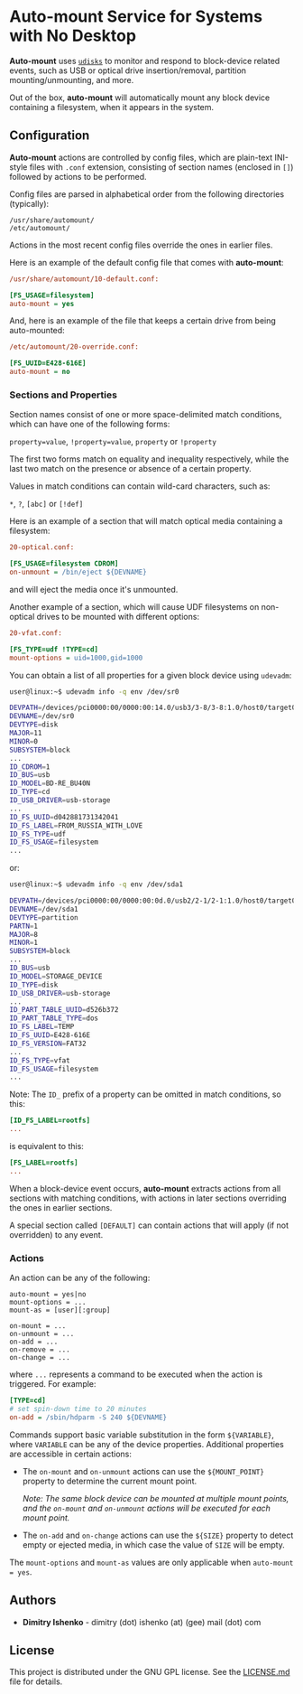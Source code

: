 # Auto-mount Service for Systems with No Desktop

**Auto-mount** uses
[`udisks`](https://www.freedesktop.org/wiki/Software/udisks/) to monitor and
respond to block-device related events, such as USB or optical drive
insertion/removal, partition mounting/unmounting, and more.

Out of the box, **auto-mount** will automatically mount any block device
containing a filesystem, when it appears in the system.

## Configuration

**Auto-mount** actions are controlled by config files, which are plain-text
INI-style files with `.conf` extension, consisting of section names (enclosed
in `[]`) followed by actions to be performed.

Config files are parsed in alphabetical order from the following directories
(typically):

`/usr/share/automount/`<br>
`/etc/automount/`

Actions in the most recent config files override the ones in earlier files.

Here is an example of the default config file that comes with **auto-mount**:

```ini
/usr/share/automount/10-default.conf:

[FS_USAGE=filesystem]
auto-mount = yes
```

And, here is an example of the file that keeps a certain drive from being
auto-mounted:

```ini
/etc/automount/20-override.conf:

[FS_UUID=E428-616E]
auto-mount = no
```

### Sections and Properties

Section names consist of one or more space-delimited match conditions, which
can have one of the following forms:

`property=value`, `!property=value`, `property` or `!property`

The first two forms match on equality and inequality respectively, while the
last two match on the presence or absence of a certain property.

Values in match conditions can contain wild-card characters, such as:

`*`, `?`, `[abc]` or `[!def]`

Here is an example of a section that will match optical media containing a
filesystem:

```ini
20-optical.conf:

[FS_USAGE=filesystem CDROM]
on-unmount = /bin/eject ${DEVNAME}
```

and will eject the media once it's unmounted.

Another example of a section, which will cause UDF filesystems on non-optical
drives to be mounted with different options:

```ini
20-vfat.conf:

[FS_TYPE=udf !TYPE=cd]
mount-options = uid=1000,gid=1000
```

You can obtain a list of all properties for a given block device using `udevadm`:

```sh
user@linux:~$ udevadm info -q env /dev/sr0
```
```sh
DEVPATH=/devices/pci0000:00/0000:00:14.0/usb3/3-8/3-8:1.0/host0/target0:0:0/0:0:0:0/block/sr0
DEVNAME=/dev/sr0
DEVTYPE=disk
MAJOR=11
MINOR=0
SUBSYSTEM=block
...
ID_CDROM=1
ID_BUS=usb
ID_MODEL=BD-RE_BU40N
ID_TYPE=cd
ID_USB_DRIVER=usb-storage
...
ID_FS_UUID=d042881731342041
ID_FS_LABEL=FROM_RUSSIA_WITH_LOVE
ID_FS_TYPE=udf
ID_FS_USAGE=filesystem
...
```
or:
```sh
user@linux:~$ udevadm info -q env /dev/sda1
```
```sh
DEVPATH=/devices/pci0000:00/0000:00:0d.0/usb2/2-1/2-1:1.0/host0/target0:0:0/0:0:0:0/block/sda/sda1
DEVNAME=/dev/sda1
DEVTYPE=partition
PARTN=1
MAJOR=8
MINOR=1
SUBSYSTEM=block
...
ID_BUS=usb
ID_MODEL=STORAGE_DEVICE
ID_TYPE=disk
ID_USB_DRIVER=usb-storage
...
ID_PART_TABLE_UUID=d526b372
ID_PART_TABLE_TYPE=dos
ID_FS_LABEL=TEMP
ID_FS_UUID=E428-616E
ID_FS_VERSION=FAT32
...
ID_FS_TYPE=vfat
ID_FS_USAGE=filesystem
...
```

Note: The `ID_` prefix of a property can be omitted in match conditions, so
this:

```ini
[ID_FS_LABEL=rootfs]
...
```

is equivalent to this:

```ini
[FS_LABEL=rootfs]
...
```

When a block-device event occurs, **auto-mount** extracts actions from all
sections with matching conditions, with actions in later sections overriding
the ones in earlier sections.

A special section called `[DEFAULT]` can contain actions that will apply (if
not overridden) to any event.

### Actions

An action can be any of the following:

```
auto-mount = yes|no
mount-options = ...
mount-as = [user][:group]

on-mount = ...
on-unmount = ...
on-add = ...
on-remove = ...
on-change = ...
```

where `...` represents a command to be executed when the action is triggered.
For example:

```ini
[TYPE=cd]
# set spin-down time to 20 minutes
on-add = /sbin/hdparm -S 240 ${DEVNAME}
```

Commands support basic variable substitution in the form `${VARIABLE}`, where
`VARIABLE` can be any of the device properties. Additional properties are
accessible in certain actions:

- The `on-mount` and `on-unmount` actions can use the `${MOUNT_POINT}` property
  to determine the current mount point.

  *Note: The same block device can be mounted at multiple mount points, and the
  `on-mount` and `on-unmount` actions will be executed for each mount point.*

- The `on-add` and `on-change` actions can use the `${SIZE}` property to detect
  empty or ejected media, in which case the value of `SIZE` will be empty.

The `mount-options` and `mount-as` values are only applicable when
`auto-mount = yes`.

## Authors

* **Dimitry Ishenko** - dimitry (dot) ishenko (at) (gee) mail (dot) com

## License

This project is distributed under the GNU GPL license. See the
[LICENSE.md](LICENSE.md) file for details.
